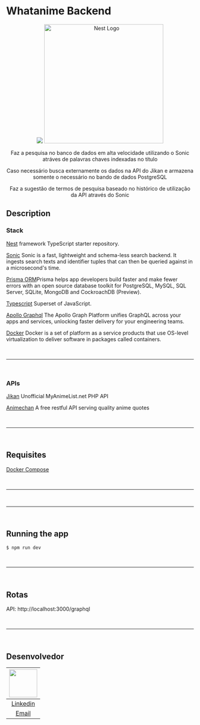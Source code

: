 # Whatanime Backend

<p align="center">
  <a href="https://github.com/valeriansaliou/sonic"><img src="https://valeriansaliou.github.io/sonic/images/banner.jpg" /><a>
  <a href="http://nestjs.com/" target="blank"><img src="https://nestjs.com/img/logo_text.svg" width="320" alt="Nest Logo" /></a>
</p>

[circleci-image]: https://img.shields.io/circleci/build/github/nestjs/nest/master?token=abc123def456
[circleci-url]: https://circleci.com/gh/nestjs/nest

  <p align="center">Faz a pesquisa no banco de dados em alta velocidade utilizando o Sonic atráves de palavras chaves indexadas no título</p>
  <p align="center">Caso necessário busca externamente os dados na API do Jikan e armazena somente o necessário no bando de dados PostgreSQL </p>
  <p align="center">Faz a sugestão de termos de pesquisa baseado no histórico de utilização da API através do Sonic</p>

<p align="center">

## Description

### Stack

[Nest](https://github.com/nestjs/nest) framework TypeScript starter repository.

[Sonic](https://github.com/valeriansaliou/sonic) Sonic is a fast, lightweight and schema-less search backend. It ingests search texts and identifier tuples that can then be queried against in a microsecond's time.

[Prisma ORM](https://www.prisma.io/)Prisma helps app developers build faster and make fewer errors with an open source database toolkit for PostgreSQL, MySQL, SQL Server, SQLite, MongoDB and CockroachDB (Preview).

[Typescript](https://github.com/microsoft/TypeScript) Superset of JavaScript.

[Apollo Graphql](https://www.apollographql.com/) The Apollo Graph Platform unifies GraphQL across your apps and services, unlocking faster delivery for your engineering teams.

[Docker](https://www.docker.com) Docker is a set of platform as a service products that use OS-level virtualization to deliver software in packages called containers.

</Br>

___
</Br>

### APIs

[Jikan](https://github.com/jikan-me/jikan) Unofficial MyAnimeList.net PHP API

[Animechan](https://github.com/rocktimsaikia/anime-chan) A free restful API serving quality anime quotes

</Br>

___
</Br>

## Requisites

[Docker Compose](https://www.docker.com)

</Br>

___
</Br>

___
</Br>

## Running the app

```bash
$ npm run dev

```

</Br>

___
</Br>

## Rotas

API: http://localhost:3000/graphql

</Br>

___
</Br>

## Desenvolvedor


| [<img src="https://avatars.githubusercontent.com/u/79429654?v=4" width="75px;"/>](https://github.com/giovanifranz) |
| :-: |
|[Linkedin](https://www.linkedin.com/in/giovanifranz)|
|[Email](mailto:giovanifranz151@gmail.com)|
